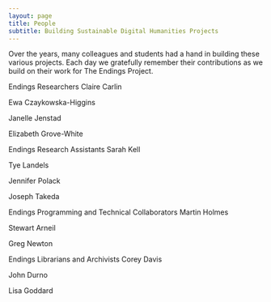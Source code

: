 ```yaml
---
layout: page
title: People
subtitle: Building Sustainable Digital Humanities Projects
---
```


Over the years, many colleagues and students had a hand in building these various projects. Each day we gratefully remember their contributions as we build on their work for The Endings Project.

Endings Researchers
Claire Carlin

Ewa Czaykowska-Higgins

Janelle Jenstad

Elizabeth Grove-White

 

Endings Research Assistants
Sarah Kell

Tye Landels

Jennifer Polack

Joseph Takeda

 

Endings Programming and Technical Collaborators
Martin Holmes

Stewart Arneil

Greg Newton

 

Endings Librarians and Archivists
Corey Davis

John Durno

Lisa Goddard
